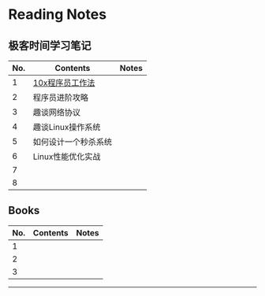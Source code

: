 # Reading Notes

## 极客时间学习笔记

| No.  | Contents                                                 | Notes |
| ---- | -------------------------------------------------------- | ----- |
| 1    | [10x程序员工作法](/columns/jike/10x-programmer-works.md) |       |
| 2    | 程序员进阶攻略                                           |       |
| 3    | 趣谈网络协议                                             |       |
| 4    | 趣谈Linux操作系统                                        |       |
| 5    | 如何设计一个秒杀系统                                     |       |
| 6    | Linux性能优化实战                                        |       |
| 7    |                                                          |       |
| 8    |                                                          |       |



## Books

| No.  | Contents | Notes |
| ---- | -------- | ----- |
| 1    |          |       |
| 2    |          |       |
| 3    |          |       |



___

